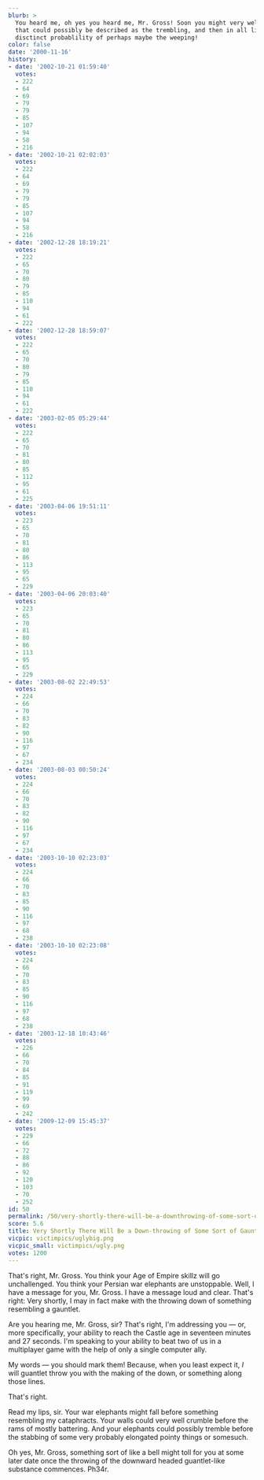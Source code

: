 ```yaml
---
blurb: >
  You heard me, oh yes you heard me, Mr. Gross! Soon you might very well begin a gesture
  that could possibly be described as the trembling, and then in all likelyhood the
  disctinct probablility of perhaps maybe the weeping!
color: false
date: '2000-11-16'
history:
- date: '2002-10-21 01:59:40'
  votes:
  - 222
  - 64
  - 69
  - 79
  - 79
  - 85
  - 107
  - 94
  - 58
  - 216
- date: '2002-10-21 02:02:03'
  votes:
  - 222
  - 64
  - 69
  - 79
  - 79
  - 85
  - 107
  - 94
  - 58
  - 216
- date: '2002-12-28 18:19:21'
  votes:
  - 222
  - 65
  - 70
  - 80
  - 79
  - 85
  - 110
  - 94
  - 61
  - 222
- date: '2002-12-28 18:59:07'
  votes:
  - 222
  - 65
  - 70
  - 80
  - 79
  - 85
  - 110
  - 94
  - 61
  - 222
- date: '2003-02-05 05:29:44'
  votes:
  - 222
  - 65
  - 70
  - 81
  - 80
  - 85
  - 112
  - 95
  - 61
  - 225
- date: '2003-04-06 19:51:11'
  votes:
  - 223
  - 65
  - 70
  - 81
  - 80
  - 86
  - 113
  - 95
  - 65
  - 229
- date: '2003-04-06 20:03:40'
  votes:
  - 223
  - 65
  - 70
  - 81
  - 80
  - 86
  - 113
  - 95
  - 65
  - 229
- date: '2003-08-02 22:49:53'
  votes:
  - 224
  - 66
  - 70
  - 83
  - 82
  - 90
  - 116
  - 97
  - 67
  - 234
- date: '2003-08-03 00:50:24'
  votes:
  - 224
  - 66
  - 70
  - 83
  - 82
  - 90
  - 116
  - 97
  - 67
  - 234
- date: '2003-10-10 02:23:03'
  votes:
  - 224
  - 66
  - 70
  - 83
  - 85
  - 90
  - 116
  - 97
  - 68
  - 238
- date: '2003-10-10 02:23:08'
  votes:
  - 224
  - 66
  - 70
  - 83
  - 85
  - 90
  - 116
  - 97
  - 68
  - 238
- date: '2003-12-18 10:43:46'
  votes:
  - 226
  - 66
  - 70
  - 84
  - 85
  - 91
  - 119
  - 99
  - 69
  - 242
- date: '2009-12-09 15:45:37'
  votes:
  - 229
  - 66
  - 72
  - 88
  - 86
  - 92
  - 120
  - 103
  - 70
  - 252
id: 50
permalink: /50/very-shortly-there-will-be-a-downthrowing-of-some-sort-of-gauntletlike-object/
score: 5.6
title: Very Shortly There Will Be a Down-throwing of Some Sort of Gauntlet-like Object
vicpic: victimpics/uglybig.png
vicpic_small: victimpics/ugly.png
votes: 1200
---
```


That's right, Mr. Gross. You think your Age of Empire skillz will go
unchallenged. You think your Persian war elephants are unstoppable.
Well, I have a message for you, Mr. Gross. I have a message loud and
clear. That's right: Very shortly, I may in fact make with the throwing
down of something resembling a gauntlet.

Are you hearing me, Mr. Gross, sir? That's right, I'm addressing you —
or, more specifically, your ability to reach the Castle age in seventeen
minutes and 27 seconds. I'm speaking to your ability to beat two of us
in a multiplayer game with the help of only a single computer ally.

My words — you should mark them! Because, when you least expect it, *I*
will guantlet throw you with the making of the down, or something along
those lines.

That's right.

Read my lips, sir. Your war elephants might fall before something
resembling my cataphracts. Your walls could very well crumble before the
rams of mostly battering. And your elephants could possibly tremble
before the stabbing of some very probably elongated pointy things or
somesuch.

Oh yes, Mr. Gross, something sort of like a bell might toll for you at
some later date once the throwing of the downward headed guantlet-like
substance commences. Ph34r.
